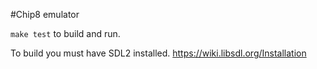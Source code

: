 #Chip8 emulator

`make test` to build and run.

To build you must have SDL2 installed.
https://wiki.libsdl.org/Installation
